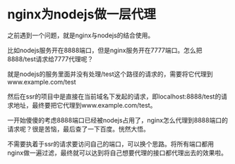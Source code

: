 # nginx为nodejs做一层代理

之前遇到一个问题，就是nginx与nodejs的结合使用。

比如nodejs服务开在8888端口，但是nginx服务开在7777端口。怎么把8888/test请求给7777代理呢？

就是nodejs的服务里面并没有处理/test这个路径的请求的，需要将它代理到www.example.com/test

然后在ssr的项目中是直接在当前域名下发起的请求，即localhost:8888/test的请求地址，最终要把它代理到www.example.com/test。

一开始傻傻的考虑8888端口已经被nodejs占用了，nginx怎么代理到8888端口的请求呢？很是苦恼，最后查了一下百度。恍然大悟。

不需要执着于ssr的请求要访问自己的端口，可以换个思路。将所有端口都用nginx做一遍过滤，最终就可以达到将自己想要代理的接口都代理出去的效果啦。
